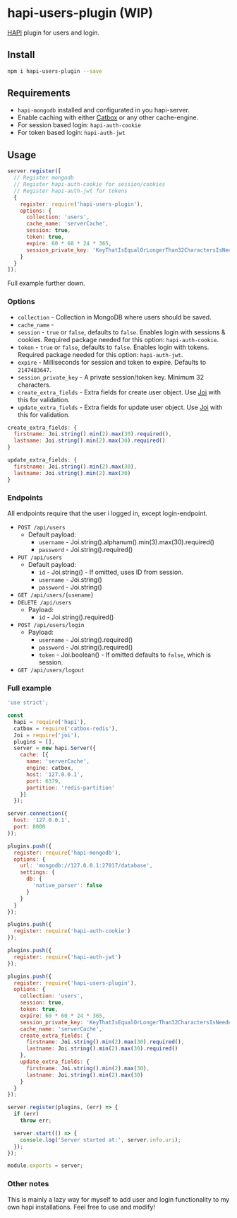 # hapi-users-plugin (WIP)

[HAPI](http://hapijs.com/) plugin for users and login.

## Install

```bash
npm i hapi-users-plugin --save
```

## Requirements

* `hapi-mongodb` installed and configurated in you hapi-server.
* Enable caching with either [Catbox](https://github.com/hapijs/catbox) or any other cache-engine.
* For session based login: `hapi-auth-cookie`
* For token based login: `hapi-auth-jwt`

## Usage

```js
server.register([
  // Register mongodb
  // Register hapi-auth-cookie for session/cookies
  // Register hapi-auth-jwt for tokens
  {
    register: require('hapi-users-plugin'),
    options: {
      collection: 'users',
      cache_name: 'serverCache',
      session: true,
      token: true,
      expire: 60 * 60 * 24 * 365,
      session_private_key: 'KeyThatIsEqualOrLongerThan32CharactersIsNeededForThis',
    }
  }
]);
```

Full example further down.

### Options

- `collection` - Collection in MongoDB where users should be saved.
- `cache_name` -
- `session` - `true` or `false`, defaults to `false`. Enables login with sessions & cookies. Required package needed for this option: `hapi-auth-cookie`.
- `token` - `true` or `false`, defaults to `false`. Enables login with tokens. Required package needed for this option: `hapi-auth-jwt`.
- `expire` -  Milliseconds for session and token to expire. Defaults to `2147483647`.
- `session_private_key` - A private session/token key. Minimum 32 characters.
- `create_extra_fields` - Extra fields for create user object. Use [Joi](https://github.com/hapijs/joi) with this for validation.
- `update_extra_fields` - Extra fields for update user object. Use [Joi](https://github.com/hapijs/joi) with this for validation.

```js
create_extra_fields: {
  firstname: Joi.string().min(2).max(30).required(),
  lastname: Joi.string().min(2).max(30).required()
}
```

```js
update_extra_fields: {
  firstname: Joi.string().min(2).max(30),
  lastname: Joi.string().min(2).max(30)
}
```

### Endpoints

All endpoints require that the user i logged in, except login-endpoint.

* `POST /api/users`
    * Default payload:
        * `username` - Joi.string().alphanum().min(3).max(30).required()
        * `password` - Joi.string().required()
* `PUT /api/users`
    * Default payload:
        * `id` - Joi.string() - If omitted, uses ID from session.
        * `username` - Joi.string()
        * `password` - Joi.string()
* `GET /api/users/{usename}`
* `DELETE /api/users`
    * Payload:
        * `id` - Joi.string().required()
* `POST /api/users/login`
    * Payload:
        * `username` - Joi.string().required()
        * `password` - Joi.string().required()
        * `token` - Joi.boolean() - If omitted defaults to `false`, which is session.
* `GET /api/users/logout`

### Full example

```js
'use strict';

const
  hapi = require('hapi'),
  catbox = require('catbox-redis'),
  Joi = require('joi'),
  plugins = [],
  server = new hapi.Server({
    cache: [{
      name: 'serverCache',
      engine: catbox,
      host: '127.0.0.1',
      port: 6379,
      partition: 'redis-partition'
    }]
  });

server.connection({
  host: '127.0.0.1',
  port: 8000
});

plugins.push({
  register: require('hapi-mongodb'),
  options: {
    url: 'mongodb://127.0.0.1:27017/database',
    settings: {
      db: {
        'native_parser': false
      }
    }
  }
});

plugins.push({
  register: require('hapi-auth-cookie')
});

plugins.push({
  register: require('hapi-auth-jwt')
});

plugins.push({
  register: require('hapi-users-plugin'),
  options: {
    collection: 'users',
    session: true,
    token: true,
    expire: 60 * 60 * 24 * 365,
    session_private_key: 'KeyThatIsEqualOrLongerThan32CharactersIsNeededForThis',
    cache_name: 'serverCache',
    create_extra_fields: {
      firstname: Joi.string().min(2).max(30).required(),
      lastname: Joi.string().min(2).max(30).required()
    },
    update_extra_fields: {
      firstname: Joi.string().min(2).max(30),
      lastname: Joi.string().min(2).max(30)
    }
  }
});

server.register(plugins, (err) => {
  if (err)
    throw err;

  server.start(() => {
    console.log('Server started at:', server.info.uri);
  });
});

module.exports = server;
```

### Other notes

This is mainly a lazy way for myself to add user and login functionality to my own hapi installations. Feel free to use and modify!
